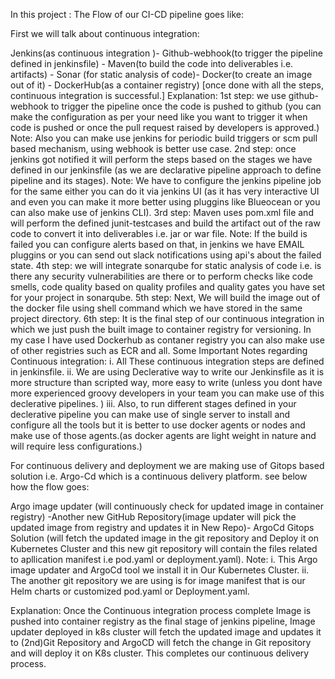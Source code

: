 In this project :
The Flow of our CI-CD pipeline goes like:

First we will talk about continuous integration:

Jenkins(as continuous integration )- Github-webhook(to trigger the pipeline defined in jenkinsfile) - Maven(to build the code into deliverables i.e. artifacts) - Sonar (for static analysis of code)- Docker(to create an image out of it) - DockerHub(as a container registry) [once done with all the steps, continuous integration is successful.]
Explanation:
1st step:
we use github-webhook to trigger the pipeline once the code is pushed to github (you can make the configuration as per your need like you want to trigger it when code is pushed or once the pull request raised by developers is approved.) 
Note: Also you can make use jenkins for periodic build triggers or scm pull based mechanism, using webhook is better use case.
2nd step:
once jenkins got notified it will perform the steps based on the stages we have defined in our jenkinsfile (as we are declarative pipeline approach to define pipeline and its stages).
Note: We have to configure the jenkins pipeline job for the same either you can do it via jenkins UI (as it has very interactive UI and even you can make it more better using pluggins like Blueocean or you can also make use of jenkins CLI).
3rd step:
Maven uses pom.xml file and will perform the defined junit-testcases and build the artifact out of the raw code to convert it into deliverables i.e. jar or war file.
Note:
If the build is failed  you can configure alerts based on that, in jenkins we have EMAIL pluggins or you can send out slack notifications using api's about the failed state. 
4th step:
we will integrate sonarqube for static analysis of code i.e. is there any security vulnerabilities are there or to perform checks like code smells, code quality based on quality profiles and quality gates you have set for your project in sonarqube.
5th step:
Next, We will build the image out of the docker file using shell command which we have stored in the same project directory.
6th step:
It is the final step of our continuous integration in which we just push the built image to container registry for versioning. In my case I have used Dockerhub as contaner registry you can also make use of other registries such as ECR and all.
Some Important Notes regarding Continuous integration:
i. All These continuous integration steps are defined in jenkinsfile.
ii. We are using Declerative way to write our Jenkinsfile as it is more structure than scripted way, more easy to write (unless you dont have more experienced groovy developers in your team you can make use of this declerative pipelines. )
iii. Also, to run different stages defined in your declerative pipeline you can make use of single server to install and configure all the tools but it is better to use docker agents or nodes and make use of those agents.(as docker agents are light weight in nature and will require less configurations.)   

For continuous delivery and deployment we are making use of Gitops based solution i.e. Argo-Cd which is a continuous delivery platform. see below how the flow goes:

Argo image updater (will continuously check for updated image in container registry) -Another new GitHub Repository(image updater will pick the updated image from registry and updates it in New Repo)- ArgoCd Gitops Solution (will fetch the updated image in the git repository and Deploy it on Kubernetes Cluster and this new git repository will contain the files related to apllication manifest i.e pod.yaml or deployment.yaml).
Note: 
i. This Argo image updater and ArgoCd tool we install it in Our Kubernetes Cluster.
ii. The another git repository we are using is for image manifest that is our Helm charts or customized pod.yaml or Deployment.yaml.

Explanation:
Once the Continuous integration process complete Image is pushed into container registry as the final stage of jenkins pipeline, Image updater deployed in k8s cluster will fetch the updated image and updates it to (2nd)Git Repository and ArgoCD will fetch the change in Git repository and will deploy it on K8s cluster. This completes our continuous delivery process.




